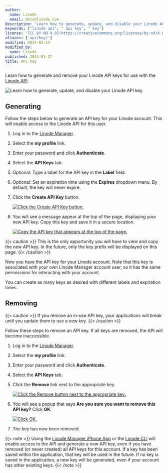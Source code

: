 ```yaml
---
author:
  name: Linode
  email: docs@linode.com
description: 'Learn how to generate, update, and disable your Linode API key.'
keywords: ["linode api", " api key", " key"]
license: '[CC BY-ND 4.0](https://creativecommons.org/licenses/by-nd/4.0)'
aliases: ['api/key/']
modified: 2014-02-14
modified_by:
  name: Linode
published: 2014-01-27
title: API Key
---
```


Learn how to generate and remove your Linode API keys for use with the [Linode API](https://www.linode.com/api/).

![Learn how to generate, update, and disable your Linode API key.](/docs/assets/linode_api_smg.png "Learn how to generate, update, and disable your Linode API key.")

## Generating

Follow the steps below to generate an API key for your Linode account. This will enable access to the Linode API for this user.

1.  Log in to the [Linode Manager](https://manager.linode.com/).
2.  Select the **my profile** link.
3.  Enter your password and click **Authenticate**.
4.  Select the **API Keys** tab.
5.  Optional: Type a label for the API key in the **Label** field.
6.  Optional: Set an expiration time using the **Expires** dropdown menu. By default, the key will never expire.
7.  Click the **Create API Key** button.

    [![Click the Create API Key button.](/docs/assets/1560-myprofile_api_create1_small.png)](/docs/assets/1553-myprofile_api_create1.png)

8.  You will see a message appear at the top of the page, displaying your new API key. Copy this key and save it in a secure location.

    [![Copy the API key that appears at the top of the page.](/docs/assets/1562-myprofile_api_key_full_marked_small.png)](/docs/assets/1554-myprofile_api_key_full_marked.png)

{{< caution >}}
This is the only opportunity you will have to view and copy the new API key. In the future, only the key prefix will be displayed on this page.
{{< /caution >}}

Now you have the API key for your Linode account. Note that this key is associated with your own Linode Manager account user, so it has the same permissions for interacting with your account.

You can create as many keys as desired with different labels and expiration times.

## Removing

{{< caution >}}
If you remove an in-use API key, your applications will break until you update them to use a new key.
{{< /caution >}}

Follow these steps to remove an API key. If all keys are removed, the API will become inaccessible.

1.  Log in to the [Linode Manager](https://manager.linode.com/).
2.  Select the **my profile** link.
3.  Enter your password and click **Authenticate**.
4.  Select the **API Keys** tab.
5.  Click the **Remove** link next to the appropriate key.

    [![Click the Remove button next to the appropriate key.](/docs/assets/1561-myprofile_api_remove_small.png)](/docs/assets/1555-myprofile_api_remove.png)

6.  You will see a popup that says **Are you sure you want to remove this API key?** Click **OK**.

    [![Click OK.](/docs/assets/1556-myprofile_api_remove_ok.png)](/docs/assets/1556-myprofile_api_remove_ok.png)

7.  The key has now been removed.

{{< note >}}
Using the [Linode Manager iPhone App](https://www.linode.com/mobile/) or the [Linode CLI](/docs/cli) will enable access to the API and generate a new API key, even if you have removed (or never created) all API keys for this account. If a key has been saved within the application, that key will be used in the future. If no key is saved in the application, a new key will be generated, even if your account has other existing keys.
{{< /note >}}
